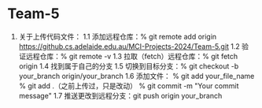 # Team-5
1. 关于上传代码文件：
 1.1 添加远程仓库：% git remote add origin https://github.cs.adelaide.edu.au/MCI-Projects-2024/Team-5.git
 1.2 验证远程仓库：% git remote -v
 1.3 拉取（fetch）远程仓库：% git fetch origin
 1.4 找到属于自己的分支
 1.5 切换到目标分支：% git checkout -b your_branch origin/your_branch
 1.6 添加文件：
     % git add your_file_name
     % git add .（之前上传过，只是改动）
     % git commit -m "Your commit message"
 1.7 推送更改到远程分支：git push origin your_branch
